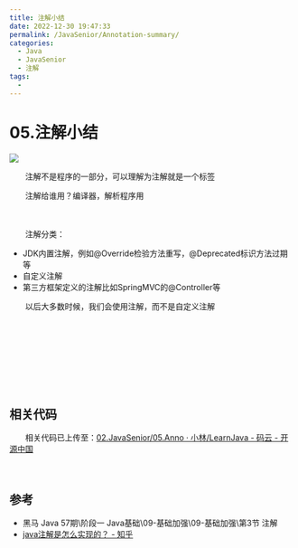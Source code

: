 ```yaml
---
title: 注解小结
date: 2022-12-30 19:47:33
permalink: /JavaSenior/Annotation-summary/
categories:
  - Java
  - JavaSenior
  - 注解
tags:
  - 
---
```




# 05.注解小结

![](https://image.peterjxl.com/blog/41-20221230194431-5krpgt1.jpg)


　　注解不是程序的一部分，可以理解为注解就是一个标签

　　注解给谁用？编译器，解析程序用

<!-- more -->　　‍

　　注解分类：

* JDK内置注解，例如@Override检验方法重写，@Deprecated标识方法过期等
* 自定义注解
* 第三方框架定义的注解比如SpringMVC的@Controller等

　　以后大多数时候，我们会使用注解，而不是自定义注解

　　‍

　　‍

　　‍

　　‍

## 相关代码

　　相关代码已上传至：[02.JavaSenior/05.Anno · 小林/LearnJava - 码云 - 开源中国](https://gitee.com/peterjxl/LearnJava/tree/master/02.JavaSenior/05.Anno)

　　‍

## 参考

* 黑马 Java 57期\阶段一 Java基础\09-基础加强\09-基础加强\第3节 注解
* [java注解是怎么实现的？ - 知乎](https://www.zhihu.com/question/24401191/answer/1724982163)

　　‍
